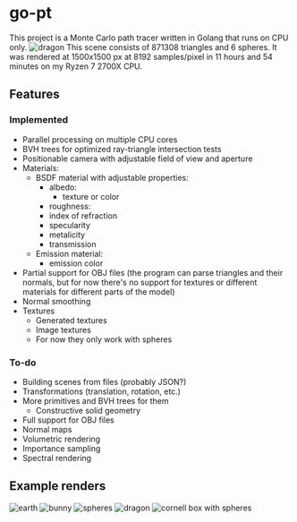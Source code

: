 # go-pt

This project is a Monte Carlo path tracer written in Golang that runs on CPU only.
![dragon](./images/dragon_big.png)
This scene consists of 871308 triangles and 6 spheres. It was rendered at 1500x1500 px at 8192 samples/pixel in 11 hours and 54 minutes on my Ryzen 7 2700X CPU.

## Features
### Implemented
- Parallel processing on multiple CPU cores
- BVH trees for optimized ray-triangle intersection tests
- Positionable camera with adjustable field of view and aperture
- Materials:
    - BSDF material with adjustable properties:
        - albedo:
            - texture or color
        - roughness:
        - index of refraction
        - specularity
        - metalicity
        - transmission
    - Emission material:
        - emission color
- Partial support for OBJ files (the program can parse triangles and their normals, but for now there's no support for textures or different materials for different parts of the model)
- Normal smoothing
- Textures
    - Generated textures
    - Image textures
    - For now they only work with spheres
### To-do
- Building scenes from files (probably JSON?)
- Transformations (translation, rotation, etc.)
- More primitives and BVH trees for them
    - Constructive solid geometry
- Full support for OBJ files
- Normal maps
- Volumetric rendering
- Importance sampling
- Spectral rendering

## Example renders
![earth](./images/earth.png)
![bunny](./images/bunny.png)
![spheres](./images/spheres.png)
![dragon](./images/dragon_small.png)
![cornell box with spheres](./images/cornell_spheres.png)